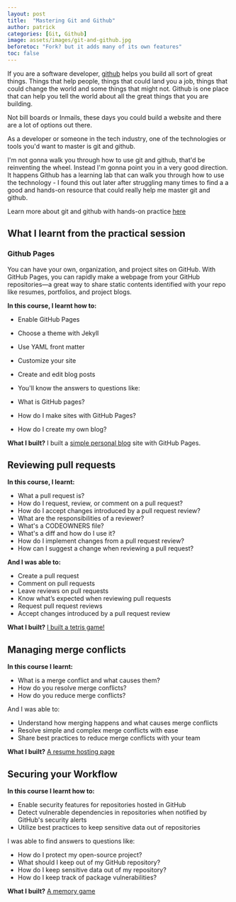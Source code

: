 ```yaml
---
layout: post
title:  "Mastering Git and Github"
author: patrick
categories: [Git, Github]
image: assets/images/git-and-github.jpg
beforetoc: "Fork? but it adds many of its own features"
toc: false
---
```


If you are a software developer, [github](https://github.com) helps you build all sort of great things. Things that help people, things that could land you a job, things that could change the world and some things that might not. Github is one place that can help you tell the world about all the great things that you are building.

Not bill boards or Inmails, these days you could build a website and there are a lot of options out there.

As a developer or someone in the tech industry, one of the technologies or tools you'd want to master is git and github.

I'm not gonna walk you through how to use git and github, that'd be reinventing the wheel. Instead I'm gonna point you in a very good direction.
It happens Github has a learning lab that can walk you through how to use the technology - I found this out later after struggling many times to find a a good and hands-on resource that could really help me master git and github.

Learn more about git and github with hands-on practice [here](https://lab.github.com/githubtraining/first-week-on-github)

## What I learnt from the practical session

### Github Pages

You can have your own, organization, and project sites on GitHub. With GitHub Pages, you can rapidly make a webpage from your GitHub repositories—a great way to share static contents identified with your repo like resumes, portfolios, and project blogs.

**In this course, I learnt how to:**

* Enable GitHub Pages
* Choose a theme with Jekyll
* Use YAML front matter
* Customize your site
* Create and edit blog posts
* You'll know the answers to questions like:

* What is GitHub pages?
* How do I make sites with GitHub Pages?
* How do I create my own blog?

**What I built?**
I built a [simple personal blog](https://dev-path.github.io/github-pages-with-jekyll/) site with GitHub Pages.

## Reviewing pull requests

**In this course, I learnt:**

* What a pull request is?
* How do I request, review, or comment on a pull request?
* How do I accept changes introduced by a pull request review?
* What are the responsibilities of a reviewer?
* What's a CODEOWNERS file?
* What's a diff and how do I use it?
* How do I implement changes from a pull request review?
* How can I suggest a change when reviewing a pull request?

**And I was able to:**

* Create a pull request
* Comment on pull requests
* Leave reviews on pull requests
* Know what’s expected when reviewing pull requests
* Request pull request reviews
* Accept changes introduced by a pull request review

**What I built?**
[I built a tetris game!](https://dev-path.github.io/reviewing-a-pull-request/)

## Managing merge conflicts

**In this course I learnt:**

* What is a merge conflict and what causes them?
* How do you resolve merge conflicts?
* How do you reduce merge conflicts?

And I was able to:

* Understand how merging happens and what causes merge conflicts
* Resolve simple and complex merge conflicts with ease
* Share best practices to reduce merge conflicts with your team

**What I built?**
[A resume hosting page](https://dev-path.github.io/merge-conflicts/)

## Securing your Workflow

**In this course I learnt how to:**

* Enable security features for repositories hosted in GitHub
* Detect vulnerable dependencies in repositories when notified by GitHub's security alerts
* Utilize best practices to keep sensitive data out of repositories

I was able to find answers to questions like:

* How do I protect my open-source project?
* What should I keep out of my GitHub repository?
* How do I keep sensitive data out of my repository?
* How do I keep track of package vulnerabilities?

**What I built?**
[A memory game](https://dev-path.github.io/security-on-github/)
